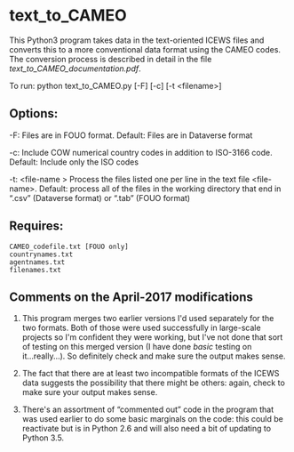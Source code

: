 text_to_CAMEO
=============

This Python3 program takes data in the text-oriented ICEWS files and converts 
this to a more conventional data format using the CAMEO codes. The conversion process is described in detail 
in the file *text_to_CAMEO_documentation.pdf*. 

To run: python text_to_CAMEO.py [-F] [-c] [-t \<filename\>]

Options:
--------

-F: Files are in FOUO format. Default: Files are in Dataverse format

-c: Include COW numerical country codes in addition to ISO-3166 code. Default: Include only the ISO codes

-t: \<file-name \> Process the files listed one per line in the text file  \<file-name\>. Default: process all of the files in the working directory that end in “.csv” (Dataverse format) or “.tab” (FOUO format)

Requires:
---------

    CAMEO_codefile.txt [FOUO only]
    countrynames.txt
    agentnames.txt
    filenames.txt

Comments on the April-2017 modifications
----------------------------------------

1. This program merges two earlier versions I'd used separately for the two formats. Both of those were used successfully in large-scale projects so I'm confident they were working, but I've not done that sort of testing on this merged version (I have done *basic* testing on it...really...). So definitely check and make sure the output makes sense.

2. The fact that there are at least two incompatible formats of the ICEWS data suggests the possibility that there might be others: again, check to make sure your output makes sense.

3. There's an assortment of “commented out” code in the program that was used earlier to do some basic marginals on the code: this could be reactivate but is in Python 2.6 and will also need a bit of updating to Python 3.5.
